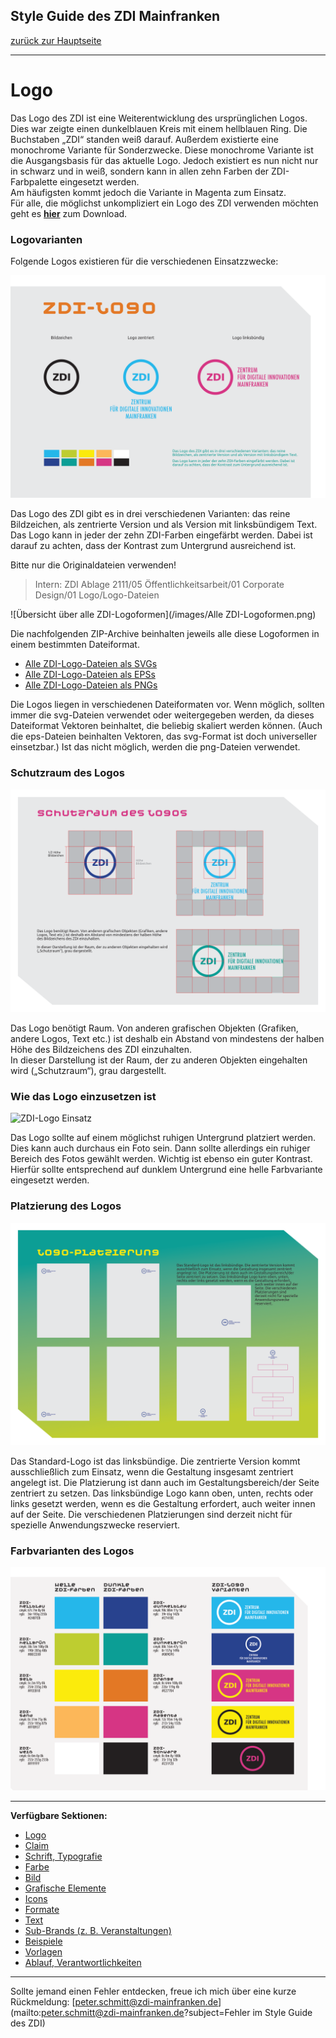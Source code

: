 ## Style Guide des ZDI Mainfranken
[zurück zur Hauptseite](Readme.md)

---

# Logo
Das Logo des ZDI ist eine Weiterentwicklung des ursprünglichen Logos. Dies war zeigte einen dunkelblauen Kreis mit einem hellblauen Ring. Die Buchstaben „ZDI“ standen weiß darauf. Außerdem existierte eine monochrome Variante für Sonderzwecke. Diese monochrome Variante ist die Ausgangsbasis für das aktuelle Logo. Jedoch existiert es nun nicht nur in schwarz und in weiß, sondern kann in allen zehn Farben der ZDI-Farbpalette eingesetzt werden.  
Am häufigsten kommt jedoch die Variante in Magenta zum Einsatz.  
Für alle, die möglichst unkompliziert ein Logo des ZDI verwenden möchten geht es **[hier](ZDI-Logo.md)** zum Download.

### Logovarianten
Folgende Logos existieren für die verschiedenen Einsatzzwecke:  

![Übersicht ZDI-Logos](/images/Uebersicht-ZDI-Logos.png)  

Das Logo des ZDI gibt es in drei verschiedenen Varianten: das reine Bildzeichen, als zentrierte Version und als Version mit linksbündigem Text.  
Das Logo kann in jeder der zehn ZDI-Farben eingefärbt werden. Dabei ist darauf zu achten, dass der Kontrast zum Untergrund ausreichend ist.  

Bitte nur die Originaldateien verwenden!  
> Intern: ZDI Ablage 2111/05 Öffentlichkeitsarbeit/01 Corporate Design/01 Logo/Logo-Dateien  

![Übersicht über alle ZDI-Logoformen](/images/Alle ZDI-Logoformen.png)  

Die nachfolgenden ZIP-Archive beinhalten jeweils alle diese Logoformen in einem bestimmten Dateiformat.  

* [Alle ZDI-Logo-Dateien als SVGs](/files/ZDI-Logo-svg.zip)  
* [Alle ZDI-Logo-Dateien als EPSs](/files/ZDI-Logo-eps.zip)  
* [Alle ZDI-Logo-Dateien als PNGs](/files/ZDI-Logo-png.zip)  

Die Logos liegen in verschiedenen Dateiformaten vor. Wenn möglich, sollten immer die svg-Dateien verwendet oder weitergegeben werden, da dieses Dateiformat Vektoren beinhaltet, die beliebig skaliert werden können. (Auch die eps-Dateien beinhalten Vektoren, das svg-Format ist doch universeller einsetzbar.) Ist das nicht möglich, werden die png-Dateien  verwendet.  


### Schutzraum des Logos

![ZDI-Logo Schutzraum](/images/ZDI-Logo-Schutzraum.png)  

Das Logo benötigt Raum. Von anderen grafischen Objekten (Grafiken, andere Logos, Text etc.) ist deshalb ein Abstand von mindestens der halben Höhe des Bildzeichens des ZDI einzuhalten.  
In dieser Darstellung ist der Raum, der zu anderen Objekten eingehalten wird („Schutzraum“), grau dargestellt.  

 
### Wie das Logo einzusetzen ist

![ZDI-Logo Einsatz](/images/ZDI-Logo-Einsatz.png)  

Das Logo sollte auf einem möglichst ruhigen Untergrund platziert werden. Dies kann auch durchaus ein Foto sein. Dann sollte allerdings ein ruhiger Bereich des Fotos gewählt werden. Wichtig ist ebenso ein guter Kontrast. Hierfür sollte entsprechend auf dunklem Untergrund eine helle Farbvariante eingesetzt werden.  

 
### Platzierung des Logos

![ZDI-Logo Platzierung](/images/ZDI-Logo-Platzierung.png)  

Das Standard-Logo ist das linksbündige. Die zentrierte Version kommt ausschließlich zum Einsatz, wenn die Gestaltung insgesamt zentriert angelegt ist. Die Platzierung ist dann auch im Gestaltungsbereich/der Seite zentriert zu setzen. Das linksbündige Logo kann oben, unten, rechts oder links gesetzt werden, wenn es die Gestaltung erfordert, auch weiter innen auf der Seite. Die verschiedenen Platzierungen sind derzeit nicht für spezielle Anwendungszwecke reserviert.  

 
### Farbvarianten des Logos

![ZDI-Logo-Farbvarianten](/images/ZDI-Logo-Farbvarianten.png)  


---

**Verfügbare Sektionen:**

* [Logo](Logo.md)
* [Claim](Claim.md)
* [Schrift, Typografie](Schrift_Typografie.md)
* [Farbe](Farbe.md)
* [Bild](Bild.md)
* [Grafische Elemente](Grafische_Elemente.md)
* [Icons](Icons.md)
* [Formate](Formate.md)
* [Text](Text.md)
* [Sub-Brands (z. B. Veranstaltungen)](Subbrands_zB_Veranstaltungen.md)
* [Beispiele](Beispiele.md)
* [Vorlagen](Vorlagen.md)
* [Ablauf, Verantwortlichkeiten](Ablauf_Verantwortlichkeiten.md)


---

Sollte jemand einen Fehler entdecken, freue ich mich über eine kurze Rückmeldung: [peter.schmitt@zdi-mainfranken.de](mailto:peter.schmitt@zdi-mainfranken.de?subject=Fehler im Style Guide des ZDI)